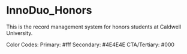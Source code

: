 # InnoDuo_Honors
This is the record management system for honors students at Caldwell University.


Color Codes:
Primary: #fff
Secondary: #4E4E4E
CTA/Tertiary: #000